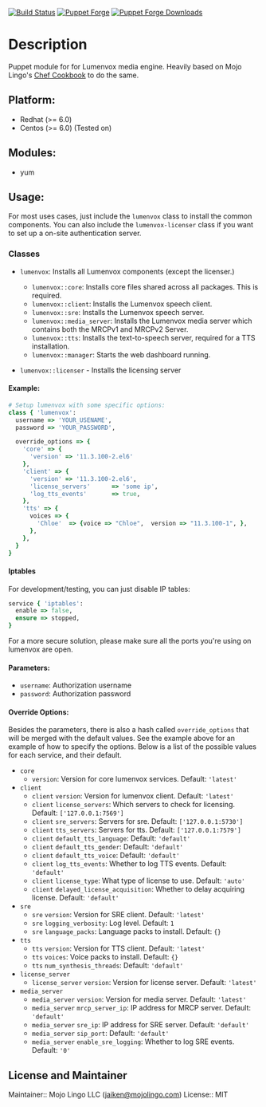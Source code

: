 [![Build Status](https://travis-ci.org/powerhome/puppet-lumenvox.svg?style=plastic)](https://travis-ci.org/powerhome/puppet-lumenvox)
[![Puppet Forge](https://img.shields.io/puppetforge/v/powerhome/lumenvox.svg?style=plastic)](https://forge.puppetlabs.com/powerhome/lumenvox)
[![Puppet Forge Downloads](https://img.shields.io/puppetforge/dt/powerhome/lumenvox.svg?style=plastic)](https://forge.puppetlabs.com/powerhome/lumenvox)

# Description

Puppet module for for Lumenvox media engine.  Heavily based on Mojo Lingo's [Chef Cookbook](https://github.com/mojolingo/lumenvox-chef) to do the same.

## Platform:

* Redhat (>= 6.0)
* Centos (>= 6.0) (Tested on)

## Modules:

* yum

## Usage:

For most uses cases, just include the `lumenvox` class to install the common components.  You can also include the `lumenvox-licenser` class if you want to set up a on-site authentication server.

### Classes

- `lumenvox`: Installs all Lumenvox components (except the licenser.)
  - `lumenvox::core`: Installs core files shared across all packages. This is required.
  - `lumenvox::client`: Installs the Lumenvox speech client.
  - `lumenvox::sre`: Installs the Lumenvox speech server.
  - `lumenvox::media_server`: Installs the Lumenvox media server which contains both the MRCPv1 and MRCPv2 Server.
  - `lumenvox::tts`: Installs the text-to-speech server, required for a TTS installation.
  - `lumenvox::manager`: Starts the web dashboard running.

- `lumenvox::licenser` - Installs the licensing server

#### Example:

```ruby
# Setup lumenvox with some specific options:
class { 'lumenvox':
  username => 'YOUR_USENAME',
  password => 'YOUR_PASSWORD',

  override_options => {
    'core' => {
      'version' => '11.3.100-2.el6'
    },
    'client' => {
      'version' => '11.3.100-2.el6',
      'license_servers'      => 'some ip',
      'log_tts_events'       => true,
    },
    'tts' => {
      voices => {
        'Chloe'  => {voice => "Chloe",  version => "11.3.100-1", },
      },
    },
  }
}
```

#### Iptables

For development/testing, you can just disable IP tables:
```ruby
service { 'iptables':
  enable => false,
  ensure => stopped,
}
```

For a more secure solution, please make sure all the ports you're using on lumenvox are open.

#### Parameters:

- `username`: Authorization username
- `password`: Authorization password

#### Override Options:

Besides the parameters, there is also a hash called `override_options` that will be merged with the default values.  See the example above for an example of how to specify the options.  Below is a list of the possible values for each service, and their default.

- `core`
  - `version`: Version for core lumenvox services. Default: `'latest'`
- `client`
  - `client` `version`: Version for lumenvox client. Default: `'latest'`
  - `client` `license_servers`: Which servers to check for licensing.  Default: `['127.0.0.1:7569']`
  - `client` `sre_servers`: Servers for sre.  Default: `['127.0.0.1:5730']`
  - `client` `tts_servers`: Servers for tts.  Default: `['127.0.0.1:7579']`
  - `client` `default_tts_language`: Default: `'default'`
  - `client` `default_tts_gender`: Default: `'default'`
  - `client` `default_tts_voice`: Default: `'default'`
  - `client` `log_tts_events`: Whether to log TTS events.  Default: `'default'`
  - `client` `license_type`: What type of license to use.  Default: `'auto'`
  - `client` `delayed_license_acquisition`: Whether to delay acquiring license.  Default: `'default'`
- `sre`
  - `sre` `version`: Version for SRE client. Default: `'latest'`
  - `sre` `logging_verbosity`: Log level. Default: `1`
  - `sre` `language_packs`: Language packs to install. Default: `{}`
- `tts`
  - `tts` `version`: Version for TTS client. Default: `'latest'`
  - `tts` `voices`: Voice packs to install. Default: `{}`
  - `tts` `num_synthesis_threads`: Default: `'default'`
- `license_server`
  - `license_server` `version`: Version for license server. Default: `'latest'`
- `media_server`
  - `media_server` `version`: Version for media server. Default: `'latest'`
  - `media_server` `mrcp_server_ip`: IP address for MRCP server. Default: `'default'`
  - `media_server` `sre_ip`: IP address for SRE server. Default: `'default'`
  - `media_server` `sip_port`:  Default: `'default'`
  - `media_server` `enable_sre_logging`: Whether to log SRE events. Default: `'0'`

## License and Maintainer

Maintainer:: Mojo Lingo LLC (<jaiken@mojolingo.com>)
License:: MIT
